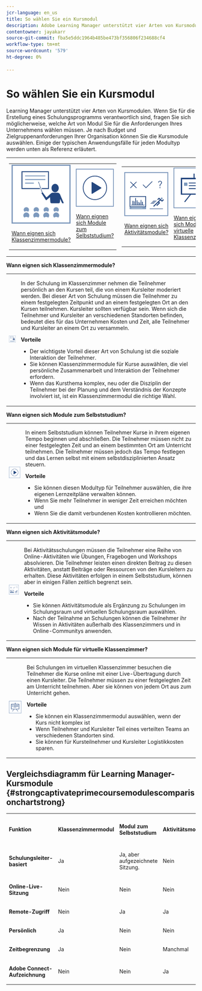 ```yaml
---
jcr-language: en_us
title: So wählen Sie ein Kursmodul
description: Adobe Learning Manager unterstützt vier Arten von Kursmodulen. Wenn Sie für die Erstellung eines Schulungsprogramms verantwortlich sind, fragen Sie sich möglicherweise, welche Art von Modul Sie für die Anforderungen Ihres Unternehmens wählen müssen. Je nach Budget und Zielgruppenanforderungen Ihrer Organisation können Sie die Kursmodule auswählen. Einige der typischen Anwendungsfälle für jeden Modultyp werden unten als Referenz erläutert.
contentowner: jayakarr
source-git-commit: fba5e5ddc1964b485be473bf356806f234688cf4
workflow-type: tm+mt
source-wordcount: '579'
ht-degree: 0%

---
```




# So wählen Sie ein Kursmodul

Learning Manager unterstützt vier Arten von Kursmodulen. Wenn Sie für die Erstellung eines Schulungsprogramms verantwortlich sind, fragen Sie sich möglicherweise, welche Art von Modul Sie für die Anforderungen Ihres Unternehmens wählen müssen. Je nach Budget und Zielgruppenanforderungen Ihrer Organisation können Sie die Kursmodule auswählen. Einige der typischen Anwendungsfälle für jeden Modultyp werden unten als Referenz erläutert.

<table>
 <tbody>
  <tr>
   <td>
    <table>
     <tbody>
      <tr>
       <td><img src="assets/classroom-module.png">
        <p><a href="how-to-choose-modules.md#main-pars_text_1432182659">Wann eignen sich Klassenzimmermodule?</a></p></td>
       <td><img src="assets/self-placed-module.png">
        <p><a href="how-to-choose-modules.md#main-pars_text_735062721">Wann eignen sich Module zum Selbststudium? </a></p></td>
      </tr>
     </tbody>
    </table></td>
   <td>
    <table>
     <tbody>
      <tr>
       <td><img src="assets/activity.png">
        <p><a href="how-to-choose-modules.md#main-pars_text_1900017946">Wann eignen sich Aktivitätsmodule?</a></p></td>
       <td><img src="assets/virtual-classroom.png">
        <p><a href="how-to-choose-modules.md#main-pars_text_112651927">Wann eignen sich Module für virtuelle Klassenzimmer?</a></p></td>
      </tr>
     </tbody>
    </table></td>
  </tr>
 </tbody>
</table>

**Wann eignen sich Klassenzimmermodule?**

<table>
 <tbody>
  <tr>
   <td><img src="assets/classroom-module.png"></td>
   <td>
    <p>In der Schulung im Klassenzimmer nehmen die Teilnehmer persönlich an den Kursen teil, die von einem Kursleiter moderiert werden. Bei dieser Art von Schulung müssen die Teilnehmer zu einem festgelegten Zeitpunkt und an einem festgelegten Ort an den Kursen teilnehmen. Kursleiter sollten verfügbar sein. Wenn sich die Teilnehmer und Kursleiter an verschiedenen Standorten befinden, bedeutet dies für das Unternehmen Kosten und Zeit, alle Teilnehmer und Kursleiter an einem Ort zu versammeln.</p>
    <p><strong>Vorteile</strong></p>
    <ul>
     <li>Der wichtigste Vorteil dieser Art von Schulung ist die soziale Interaktion der Teilnehmer. </li>
     <li>Sie können Klassenzimmermodule für Kurse auswählen, die viel persönliche Zusammenarbeit und Interaktion der Teilnehmer erfordern. </li>
     <li>Wenn das Kursthema komplex, neu oder die Disziplin der Teilnehmer bei der Planung und dem Verständnis der Konzepte involviert ist, ist ein Klassenzimmermodul die richtige Wahl.</li>
    </ul></td>
  </tr>
 </tbody>
</table>

**Wann eignen sich Module zum Selbststudium?**

<table>
 <tbody>
  <tr>
   <td><img src="assets/self-placed-module.png"></td>
   <td>
    <p>In einem Selbststudium können Teilnehmer Kurse in ihrem eigenen Tempo beginnen und abschließen. Die Teilnehmer müssen nicht zu einer festgelegten Zeit und an einem bestimmten Ort am Unterricht teilnehmen. Die Teilnehmer müssen jedoch das Tempo festlegen und das Lernen selbst mit einem selbstdisziplinierten Ansatz steuern.</p>
    <p> </p>
    <p><strong>Vorteile</strong></p>
    <ul>
     <li>Sie können diesen Modultyp für Teilnehmer auswählen, die ihre eigenen Lernzeitpläne verwalten können. </li>
     <li>Wenn Sie mehr Teilnehmer in weniger Zeit erreichen möchten und </li>
     <li>Wenn Sie die damit verbundenen Kosten kontrollieren möchten.</li>
    </ul></td>
  </tr>
 </tbody>
</table>

**Wann eignen sich Aktivitätsmodule?**

<table>
 <tbody>
  <tr>
   <td><img src="assets/activity.png"></td>
   <td>
    <p>Bei Aktivitätsschulungen müssen die Teilnehmer eine Reihe von Online-Aktivitäten wie Übungen, Fragebogen und Workshops absolvieren. Die Teilnehmer leisten einen direkten Beitrag zu diesen Aktivitäten, anstatt Beiträge oder Ressourcen von den Kursleitern zu erhalten. Diese Aktivitäten erfolgen in einem Selbststudium, können aber in einigen Fällen zeitlich begrenzt sein.</p>
    <p> </p>
    <p><strong>Vorteile</strong></p>
    <ul>
     <li>Sie können Aktivitätsmodule als Ergänzung zu Schulungen im Schulungsraum und virtuellen Schulungsraum auswählen.</li>
     <li>Nach der Teilnahme an Schulungen können die Teilnehmer ihr Wissen in Aktivitäten außerhalb des Klassenzimmers und in Online-Communitys anwenden.</li>
    </ul></td>
  </tr>
 </tbody>
</table>

**Wann eignen sich Module für virtuelle Klassenzimmer?**

<table>
 <tbody>
  <tr>
   <td><img src="assets/virtual-classroom.png"></td>
   <td>
    <p>Bei Schulungen im virtuellen Klassenzimmer besuchen die Teilnehmer die Kurse online mit einer Live-Übertragung durch einen Kursleiter. Die Teilnehmer müssen zu einer festgelegten Zeit am Unterricht teilnehmen. Aber sie können von jedem Ort aus zum Unterricht gehen.</p>
    <p> </p>
    <p> </p>
    <p><strong>Vorteile</strong></p>
    <ul>
     <li>Sie können ein Klassenzimmermodul auswählen, wenn der Kurs nicht komplex ist</li>
     <li>Wenn Teilnehmer und Kursleiter Teil eines verteilten Teams an verschiedenen Standorten sind. </li>
     <li>Sie können für Kursteilnehmer und Kursleiter Logistikkosten sparen.</li>
    </ul></td>
  </tr>
 </tbody>
</table>

## Vergleichsdiagramm für Learning Manager-Kursmodule {#strongcaptivateprimecoursemodulescomparisonchartstrong}

<table>
 <tbody>
  <tr>
   <td>
    <p><strong>Funktion </strong></p></td>
   <td>
    <p><strong>Klassenzimmermodul</strong></p></td>
   <td>
    <p><strong>Modul zum Selbststudium</strong><br></p></td>
   <td>
    <p><strong>Aktivitätsmodul</strong></p></td>
   <td>
    <p><strong>Modul für virtuelle Klassenzimmer</strong></p></td>
  </tr>
  <tr>
   <td>
    <p><strong>Schulungsleiter-basiert</strong></p></td>
   <td>
    <p>Ja</p></td>
   <td>
    <p>Ja, aber aufgezeichnete Sitzung. </p></td>
   <td>
    <p>Nein</p></td>
   <td>
    <p>Ja</p></td>
  </tr>
  <tr>
   <td>
    <p><strong>Online-Live-Sitzung</strong></p></td>
   <td>
    <p>Nein</p></td>
   <td>
    <p>Nein</p></td>
   <td>
    <p>Nein</p></td>
   <td>
    <p>Ja</p></td>
  </tr>
  <tr>
   <td>
    <p><strong>Remote-Zugriff</strong></p></td>
   <td>
    <p>Nein</p></td>
   <td>
    <p>Ja</p></td>
   <td>
    <p>Ja</p></td>
   <td>
    <p>Ja</p></td>
  </tr>
  <tr>
   <td>
    <p><strong>Persönlich</strong></p></td>
   <td>
    <p>Ja</p></td>
   <td>
    <p>Nein</p></td>
   <td>
    <p>Nein</p></td>
   <td>
    <p>Nein</p></td>
  </tr>
  <tr>
   <td>
    <p><strong>Zeitbegrenzung</strong></p></td>
   <td>
    <p>Ja</p></td>
   <td>
    <p>Nein</p></td>
   <td>
    <p>Manchmal</p></td>
   <td>
    <p>Ja</p></td>
  </tr>
  <tr>
   <td>
    <p><strong>Adobe Connect-Aufzeichnung</strong></p></td>
   <td>
    <p>Nein</p></td>
   <td>
    <p>Nein</p></td>
   <td>
    <p>Ja</p></td>
   <td>
    <p>Nein</p></td>
  </tr>
 </tbody>
</table>
